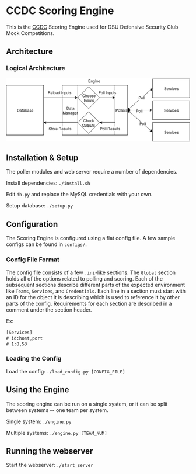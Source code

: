 # CCDC Scoring Engine
This is the [CCDC](http://nationalccdc.org) Scoring Engine used for DSU Defensive Security Club Mock Competitions.

## Architecture

### Logical Architecture

![](docs/imgs/arch.png)

## Installation & Setup

The poller modules and web server require a number of dependencies.

Install dependencies: `./install.sh`

Edit `db.py` and replace the MySQL credentials with your own.

Setup database: `./setup.py`

## Configuration

The Scoring Engine is configured using a flat config file. A few sample configs can be found in `configs/`.

### Config File Format

The config file consists of a few `.ini`-like sections. The `Global` section holds all of the options related to polling and scoring. Each of the subsequent sections describe different parts of the expected environment like `Teams`, `Services`, and `Credentials`. Each line in a section must start with an ID for the object it is describing which is used to reference it by other parts of the config. Requirements for each section are described in a comment under the section header.

Ex:
```
[Services]
# id:host,port
# 1:8,53
```

### Loading the Config

Load the config: `./load_config.py [CONFIG_FILE]`

## Using the Engine

The scoring engine can be run on a single system, or it can be split between systems -- one team per system.

Single system: `./engine.py`

Multiple systems: `./engine.py [TEAM_NUM]`

## Running the webserver

Start the webserver: `./start_server`
